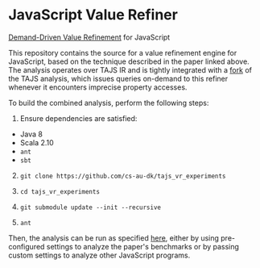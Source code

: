 # JavaScript Value Refiner
[Demand-Driven Value Refinement](http://plv.colorado.edu/benno/oopsla19.pdf) for JavaScript

This repository contains the source for a value refinement engine for JavaScript, based on the technique described in the paper linked above.
The analysis operates over TAJS IR and is tightly integrated with a [fork](https://github.com/cs-au-dk/tajs_vr) of the TAJS analysis, which issues queries on-demand to this refiner whenever it encounters imprecise property accesses.

To build the combined analysis, perform the following steps:

1. Ensure dependencies are satisfied:
 * Java 8
 * Scala 2.10
 * `ant`
 * `sbt`
 
2. `git clone https://github.com/cs-au-dk/tajs_vr_experiments`

3. `cd tajs_vr_experiments`

4. `git submodule update --init --recursive`

5. `ant`

Then, the analysis can be run as specified [here](https://github.com/cs-au-dk/tajs_vr_experiments#running-tajs-vr-experiments), either by using pre-configured settings to analyze the paper's benchmarks or by passing custom settings to analyze other JavaScript programs.

